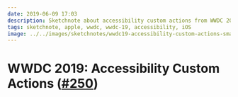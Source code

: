 ```yaml
---
date: 2019-06-09 17:03
description: Sketchnote about accessibility custom actions from WWDC 2019
tags: sketchnote, apple, wwdc, wwdc-19, accessibility, iOS
image: ../../images/sketchnotes/wwdc19-accessibility-custom-actions-small.jpg
---
```


# WWDC 2019: Accessibility Custom Actions ([#250](https://developer.apple.com/wwdc19/250))
